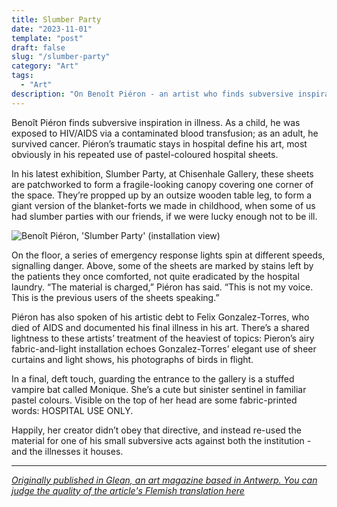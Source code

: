 ```yaml
---
title: Slumber Party
date: "2023-11-01"
template: "post"
draft: false
slug: "/slumber-party"
category: "Art"
tags:
  - "Art"
description: "On Benoît Piéron - an artist who finds subversive inspiration in illness."
---
```


Benoît Piéron finds subversive inspiration in illness. As a child, he was exposed to HIV/AIDS via a contaminated blood transfusion; as an adult, he survived cancer. Piéron’s traumatic stays in hospital define his art, most obviously in his repeated use of pastel-coloured hospital sheets.

In his latest exhibition, Slumber Party, at Chisenhale Gallery, these sheets are patchworked to form a fragile-looking canopy covering one corner of the space. They’re propped up by an outsize wooden table leg, to form a giant version of the blanket-forts we made in childhood, when some of us had slumber parties with our friends, if we were lucky enough not to be ill.

![Benoît Piéron, 'Slumber Party' (installation view)](/media/slumber-party-1.jpg)

On the floor, a series of emergency response lights spin at different speeds, signalling danger. Above, some of the sheets are marked by stains left by the patients they once comforted, not quite eradicated by the hospital laundry. “The material is charged,” Piéron has said. “This is not my voice. This is the previous users of the sheets speaking.”

Piéron has also spoken of his artistic debt to Felix Gonzalez-Torres, who died of AIDS and documented his final illness in his art. There’s a shared lightness to these artists’ treatment of the heaviest of topics: Pieron’s airy fabric-and-light installation echoes Gonzalez-Torres’ elegant use of sheer curtains and light shows, his photographs of birds in flight.

In a final, deft touch, guarding the entrance to the gallery is a stuffed vampire bat called Monique. She’s a cute but sinister sentinel in familiar pastel colours. Visible on the top of her head are some fabric-printed words: HOSPITAL USE ONLY.

Happily, her creator didn’t obey that directive, and instead re-used the material for one of his small subversive acts against both the institution - and the illnesses it houses.

---

_[Originally published in Glean, an art magazine based in Antwerp. You can judge the quality of the article's Flemish translation here](https://archief.glean.art/expo/benoit-pieron-in-chisenhale-gallery-londen)_
